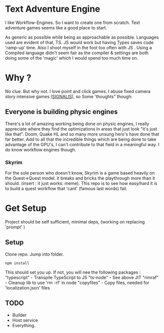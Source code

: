 # Text Adventure Engine

I like Workflow-Engines. So I want to create one from scratch. Text adventure games seems like a good place to start. 

As generic as possible while being as approachable as possible. Languages used are evident of that, TS. 
JS would work but having Types saves code 'ramp-up' time. Also I shoot myself in the foot too often with JS .
Using a Compiled language didn't seem fair as the compiler & settings are both doing some of the 'magic' which I would spend too much time on. 

# Why ?

No clue. But why not. I love point and click games. I abuse fixed camera story intensive games ([SIGNALIS](https://store.steampowered.com/app/1262350/SIGNALIS/)), so Some 'thoughts" though: 

## Everyone is building physic engines

There's a lot of amazing working being done on physic engines, I really appreciate where they find the optimizations in areas that just look "it's just like that". Doom, Quake HL and so many more unsung hero's have done that far better. Add to all that the incredible things which are being done to take advantage of the GPU's, I can't contribute to that field in a meaningful way. I do know workflow engines though.  

### Skyrim 
For the sole person who doesn't know, Skyrim is a game based heavily on the Quest->Quest model. it breaks and bricks the playthrough more than it should.  (insert : it just works: meme). This repo is to see how easy/hard it is to build a quest workflow that 'cant' (famous last words) fail. 

# Get Setup

Project should be self sufficient, minimal deps, (working on replacing 'prompt' ) 

## Setup
Clone repo. Jump into folder. 

`npm install`

This should set you up. If not, you will nee the following packages : 
"typescript" 			- Transpile TypeScript to JS
"ts-node"				- See above JIT 
"rimraf"					- Cleanup lib to use 'rm -rf' in node 
"copyfiles"				- Copy files, needed for 'localization.json' files


## TODO

- Builder
- Host service
- Everything. 